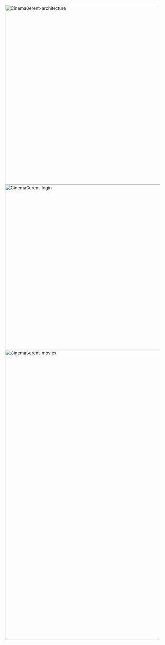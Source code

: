 <img width="584" alt="CinemaGerent-architecture" src="https://user-images.githubusercontent.com/105231357/176012513-e5dea5d2-2c88-49a9-8f97-f804ce34df01.png">
<img width="538" alt="CinemaGerent-login" src="https://user-images.githubusercontent.com/105231357/176011597-6af89461-37fd-4d1a-9f7d-42235c0d3fa4.png">
<img width="944" alt="CinemaGerent-movies" src="https://user-images.githubusercontent.com/105231357/176011600-5b58ba4e-41df-4629-8216-2d0609010690.png">
